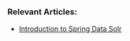 ### Relevant Articles:
- [Introduction to Spring Data Solr](http://www.nklkarthi.com/spring-data-solr)
